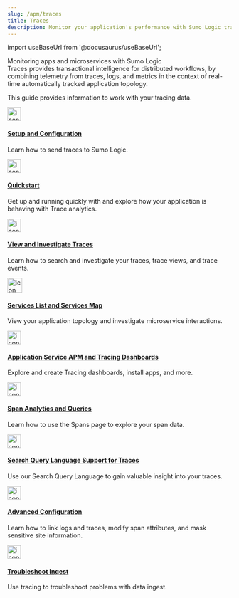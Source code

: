 ```yaml
---
slug: /apm/traces
title: Traces
description: Monitor your application's performance with Sumo Logic trace analytics. Learn how to utilize your tracing data, including dashboards, service maps, spans, and queries.
---
```


import useBaseUrl from '@docusaurus/useBaseUrl';

Monitoring apps and microservices with Sumo Logic Traces provides transactional intelligence for distributed workflows, by combining telemetry from traces, logs, and metrics in the context of real-time automatically tracked application topology.

This guide provides information to work with your tracing data.


<div className="box-wrapper" markdown="1">
<div className="box smallbox card">
  <div className="container">
  <a href="/docs/apm/traces/get-started-transaction-tracing/"><img src={useBaseUrl('img/icons/traces.png')} alt="icon" width="30"/><h4>Setup and Configuration</h4></a>
  <p>Learn how to send traces to Sumo Logic.</p>
  </div>
</div>
<div className="box smallbox card">
  <div className="container">
  <a href="/docs/apm/traces/quickstart"><img src={useBaseUrl('img/icons/traces.png')} alt="icon" width="30"/><h4>Quickstart</h4></a>
  <p>Get up and running quickly with and explore how your application is behaving with Trace analytics.</p>
  </div>
</div>
<div className="box smallbox card">
  <div className="container">
  <a href="/docs/apm/traces/view-and-investigate-traces"><img src={useBaseUrl('img/icons/traces.png')} alt="icon" width="30"/><h4>View and Investigate Traces</h4></a>
  <p>Learn how to search and investigate your traces, trace views, and trace events.</p>
  </div>
</div>
<div className="box smallbox card">
  <div className="container">
  <a href="/docs/apm/services-list-map"><img src={useBaseUrl('img/apm/traces/servicemap.png')} alt="icon" width="33"/><h4>Services List and Services Map</h4></a>
  <p>View your application topology and investigate microservice interactions.</p>
  </div>
</div>
<div className="box smallbox card">
  <div className="container">
  <a href="/docs/apm/traces/tracing-dashboards"><img src={useBaseUrl('img/icons/traces.png')} alt="icon" width="30"/><h4>Application Service APM and Tracing Dashboards</h4></a>
  <p>Explore and create Tracing dashboards, install apps, and more.</p>
  </div>
</div>
<div className="box smallbox card">
  <div className="container">
  <a href="/docs/apm/spans"><img src={useBaseUrl('img/icons/operations/distributed-operations.png')} alt="icon" width="30"/><h4>Span Analytics and Queries</h4></a>
  <p>Learn how to use the Spans page to explore your span data.</p>
  </div>
</div>
<div className="box smallbox card">
  <div className="container">
  <a href="/docs/apm/traces/search-query-language-support-for-traces"><img src={useBaseUrl('img/icons/operations/queries.png')} alt="icon" width="30"/><h4>Search Query Language Support for Traces</h4></a>
  <p>Use our Search Query Language to gain valuable insight into your traces.</p>
  </div>
</div>
<div className="box smallbox card">
  <div className="container">
  <a href="/docs/apm/traces/advanced-configuration"><img src={useBaseUrl('img/icons/traces.png')} alt="icon" width="30"/><h4>Advanced Configuration</h4></a>
  <p>Learn how to link logs and traces, modify span attributes, and mask sensitive site information.</p>
  </div>
</div>
<div className="box smallbox card">
  <div className="container">
  <a href="/docs/apm/traces/tracing-ingest"><img src={useBaseUrl('img/icons/operations/queries.png')} alt="icon" width="30"/><h4>Troubleshoot Ingest</h4></a>
  <p>Use tracing to troubleshoot problems with data ingest.</p>
  </div>
</div>
</div>
